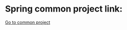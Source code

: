 # Spring common project link:
[Go to common project](https://github.com/Olga-Tysevich/SpringCloudLab)
